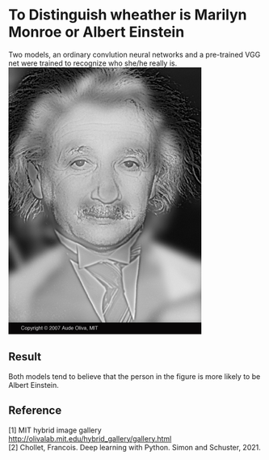 # To Distinguish wheather is Marilyn Monroe or Albert Einstein 
Two models, an ordinary convlution neural networks and a pre-trained VGG net  were trained to recognize who she/he really is. 
![](fig/MonroeEnstein_AudeOliva2007.jpg)
## Result
Both models tend to believe that the person in the figure is more likely to be Albert Einstein.
## Reference
[1] MIT hybrid image gallery http://olivalab.mit.edu/hybrid_gallery/gallery.html  
[2] Chollet, Francois. Deep learning with Python. Simon and Schuster, 2021.
